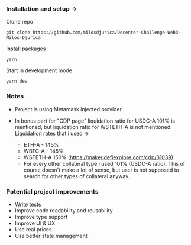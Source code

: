 ### Installation and setup ->

Clone repo

```
git clone https://github.com/milosdjurica/Decenter-Challenge-Web3-Milos-Djurica
```

Install packages

```
yarn
```

Start in development mode

```
yarn dev

```

### Notes

- Project is using Metamask injected provider.

- In bonus part for "CDP page" liquidation ratio for USDC-A 101% is mentioned, but liquidation ratio for WSTETH-A is not mentioned. Liquidation rates that i used ->
  - ETH-A - 145%
  - WBTC-A - 145%
  - WSTETH-A 150% (https://maker.defiexplore.com/cdp/31039).
  - For every other collateral type i used 101% (USDC-A ratio). This of course doesn't make a lot of sense, but user is not supposed to search for other types of collateral anyway.

### Potential project improvements

- Write tests
- Improve code readability and reusability
- Improve type support
- Improve UI & UX
- Use real prices
- Use better state management
